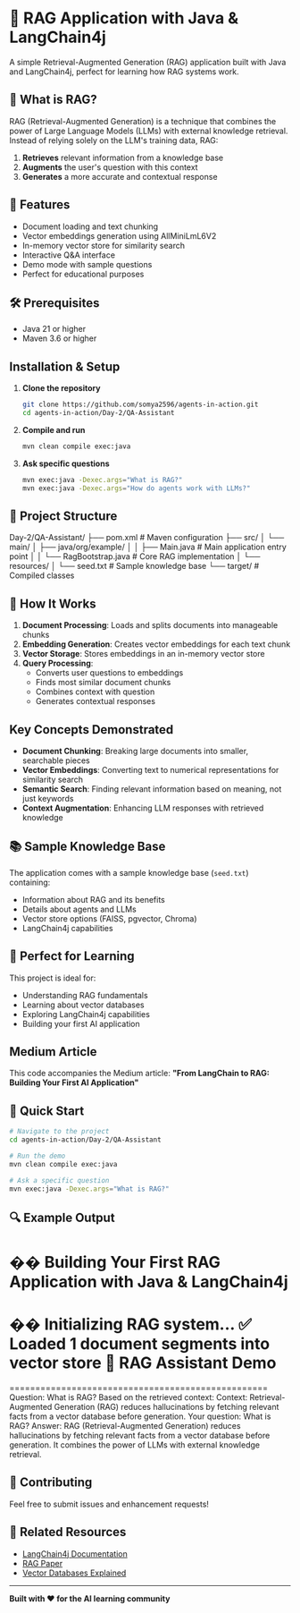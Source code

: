 # 🤖 RAG Application with Java & LangChain4j

A simple Retrieval-Augmented Generation (RAG) application built with Java and LangChain4j, perfect for learning how RAG systems work.

## 🎯 What is RAG?

RAG (Retrieval-Augmented Generation) is a technique that combines the power of Large Language Models (LLMs) with external knowledge retrieval. Instead of relying solely on the LLM's training data, RAG:

1. **Retrieves** relevant information from a knowledge base
2. **Augments** the user's question with this context  
3. **Generates** a more accurate and contextual response

## 🚀 Features

- Document loading and text chunking
- Vector embeddings generation using AllMiniLmL6V2
- In-memory vector store for similarity search
- Interactive Q&A interface
- Demo mode with sample questions
- Perfect for educational purposes

## 🛠️ Prerequisites

- Java 21 or higher
- Maven 3.6 or higher

## Installation & Setup

1. **Clone the repository**
   ```bash
   git clone https://github.com/somya2596/agents-in-action.git
   cd agents-in-action/Day-2/QA-Assistant
   ```

2. **Compile and run**
   ```bash
   mvn clean compile exec:java
   ```

3. **Ask specific questions**
   ```bash
   mvn exec:java -Dexec.args="What is RAG?"
   mvn exec:java -Dexec.args="How do agents work with LLMs?"
   ```

## 📁 Project Structure


Day-2/QA-Assistant/
├── pom.xml # Maven configuration
├── src/
│ └── main/
│ ├── java/org/example/
│ │ ├── Main.java # Main application entry point
│ │ └── RagBootstrap.java # Core RAG implementation
│ └── resources/
│ └── seed.txt # Sample knowledge base
└── target/ # Compiled classes


## 🔧 How It Works

1. **Document Processing**: Loads and splits documents into manageable chunks
2. **Embedding Generation**: Creates vector embeddings for each text chunk
3. **Vector Storage**: Stores embeddings in an in-memory vector store
4. **Query Processing**: 
   - Converts user questions to embeddings
   - Finds most similar document chunks
   - Combines context with question
   - Generates contextual responses

## Key Concepts Demonstrated

- **Document Chunking**: Breaking large documents into smaller, searchable pieces
- **Vector Embeddings**: Converting text to numerical representations for similarity search
- **Semantic Search**: Finding relevant information based on meaning, not just keywords
- **Context Augmentation**: Enhancing LLM responses with retrieved knowledge

## 📚 Sample Knowledge Base

The application comes with a sample knowledge base (`seed.txt`) containing:

- Information about RAG and its benefits
- Details about agents and LLMs
- Vector store options (FAISS, pgvector, Chroma)
- LangChain4j capabilities

## 🎯 Perfect for Learning

This project is ideal for:
- Understanding RAG fundamentals
- Learning about vector databases
- Exploring LangChain4j capabilities
- Building your first AI application

##  Medium Article

This code accompanies the Medium article: **"From LangChain to RAG: Building Your First AI Application"**

## 🚀 Quick Start

```bash
# Navigate to the project
cd agents-in-action/Day-2/QA-Assistant

# Run the demo
mvn clean compile exec:java

# Ask a specific question
mvn exec:java -Dexec.args="What is RAG?"
```

## 🔍 Example Output
�� Building Your First RAG Application with Java & LangChain4j
======================================================================
�� Initializing RAG system...
✅ Loaded 1 document segments into vector store
🤖 RAG Assistant Demo
==================================================
==================================================
Question: What is RAG?
Based on the retrieved context:
Context:
Retrieval-Augmented Generation (RAG) reduces hallucinations by fetching relevant facts from a vector database before generation.
Your question: What is RAG?
Answer: RAG (Retrieval-Augmented Generation) reduces hallucinations by fetching relevant facts from a vector database before generation. It combines the power of LLMs with external knowledge retrieval.




## 🤝 Contributing

Feel free to submit issues and enhancement requests!

## 🔗 Related Resources

- [LangChain4j Documentation](https://github.com/langchain4j/langchain4j)
- [RAG Paper](https://arxiv.org/abs/2005.11401)
- [Vector Databases Explained](https://www.pinecone.io/learn/vector-database/)

---

**Built with ❤️ for the AI learning community**
